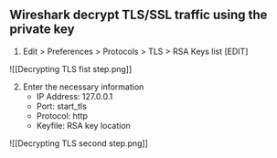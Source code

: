 ## Wireshark decrypt TLS/SSL traffic using the private key
1. Edit > Preferences > Protocols > TLS >  RSA Keys list [EDIT]

![[Decrypting TLS fist step.png]]

2. Enter the necessary information
	* IP Address: 127.0.0.1
	* Port: start_tls
	* Protocol: http
	* Keyfile: RSA key location

![[Decrypting TLS second step.png]]